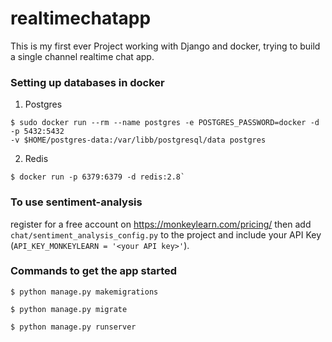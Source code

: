 # realtimechatapp
This is my first ever Project working with Django and docker, trying to build a single channel realtime chat app.

### Setting up databases in docker
1. Postgres 
```
$ sudo docker run --rm --name postgres -e POSTGRES_PASSWORD=docker -d -p 5432:5432 
-v $HOME/postgres-data:/var/libb/postgresql/data postgres
```
2. Redis 
```
$ docker run -p 6379:6379 -d redis:2.8`
```

### To use sentiment-analysis
register for a free account on https://monkeylearn.com/pricing/
then add `chat/sentiment_analysis_config.py` to the project and include your API Key 
(`API_KEY_MONKEYLEARN = '<your API key>'`).


### Commands to get the app started

`$ python manage.py makemigrations`

`$ python manage.py migrate`

`$ python manage.py runserver`
